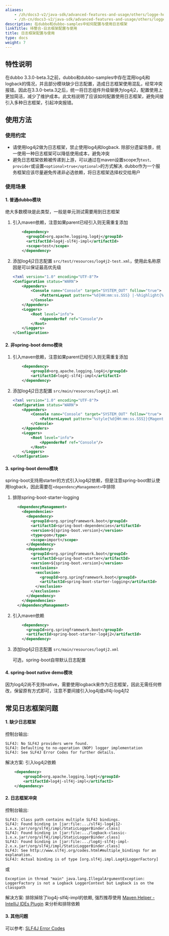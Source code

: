 ```yaml
---
aliases:
    - /zh/docs3-v2/java-sdk/advanced-features-and-usage/others/logge-howto/
    - /zh-cn/docs3-v2/java-sdk/advanced-features-and-usage/others/logger-howto/
description: 在dubbo和dubbo-samples中如何配置与使用日志框架
linkTitle: 待整合-日志框架配置与使用
title: 日志框架配置与使用
type: docs
weight: 7
---
```


## 特性说明

在dubbo 3.3.0-beta.3之前，dubbo和dubbo-samples中存在混用log4j和logback的情况，并且部分模块缺少日志配置，造成日志框架使用混乱，经常冲突报错。因此在3.3.0-beta.3之后，统一将日志组件升级替换为log4j2，配置使用上更加简洁，减少了维护成本。此文档说明了应该如何配置使用日志框架，避免间接引入多种日志框架，引起冲突报错。

## 使用方法

### 使用约定

* 请使用log4j2做为日志框架，禁止使用log4j和logback.
  除部分遗留场景，统一使用一种日志框架可以降低使用成本，避免冲突
* 避免日志框架依赖被传递到上游，可以通过在maven设置scope为`test、provider`或设置`<optional>true</optional>`的方式解决.
  dubbo作为一个服务框架应该尽量避免传递非必选依赖，将日志框架选择权交给用户

### 使用场景

#### 1. 普通dubbo模块

绝大多数模块是此类型，一般是单元测试需要用到日志框架

1. 引入maven依赖，注意如果parent已经引入则无需重复添加

    ```xml
        <dependency>
          <groupId>org.apache.logging.log4j</groupId>
          <artifactId>log4j-slf4j-impl</artifactId>
          <scope>test</scope>
        </dependency>
    ```

2. 添加log4j2日志配置 `src/test/resources/log4j2-test.xml`，使用此名称原因是可以保证最高优先级

   ```xml
   <?xml version="1.0" encoding="UTF-8"?>
   <Configuration status="WARN">
       <Appenders>
           <Console name="Console" target="SYSTEM_OUT" follow="true">
               <PatternLayout pattern="%d{HH:mm:ss.SSS} |-%highlight{%-5p} [%t] %40.40c:%-3L -| %m%n%rEx{filters(jdk.internal.reflect,java.lang.reflect,sun.reflect,org.junit,org.mockito)}" charset="UTF-8"/>
           </Console>
       </Appenders>
       <Loggers>
           <Root level="info">
               <AppenderRef ref="Console"/>
           </Root>
       </Loggers>
   </Configuration>
   ```


#### 2. 非spring-boot demo模块
1. 引入maven依赖，注意如果parent已经引入则无需重复添加

    ```xml
        <dependency>
            <groupId>org.apache.logging.log4j</groupId>
            <artifactId>log4j-slf4j-impl</artifactI>
        </dependency>
    ```
    
2. 添加log4j2日志配置 `src/main/resources/log4j2.xml`

   ```xml
   <?xml version="1.0" encoding="UTF-8"?>
   <Configuration status="WARN">
       <Appenders>
           <Console name="Console" target="SYSTEM_OUT" follow="true">
               <PatternLayout pattern="%style{%d{HH:mm:ss.SSS}}{Magenta} %style{|-}{White}%highlight{%-5p} [%t] %style{%40.40c}{Cyan}:%style{%-3L}{Blue} %style{-|}{White} %m%n%rEx{filters(jdk.internal.reflect,java.lang.reflect,sun.reflect)}" disableAnsi="false" charset="UTF-8"/>
           </Console>
       </Appenders>
       <Loggers>
           <Root level="info">
               <AppenderRef ref="Console"/>
           </Root>
       </Loggers>
   </Configuration>
   ```
   
#### 3. spring-boot demo模块

spring-boot支持用starter的方式引入log4j2依赖，但是注意spring-boot默认使用logback，因此需要在`<dependencyManagement>`中排除

1. 排除spring-boot-starter-logging

    ```xml
      <dependencyManagement>
        <dependencies>
          <dependency>
            <groupId>org.springframework.boot</groupId>
            <artifactId>spring-boot-dependencies</artifactId>
            <version>${spring-boot.version}</version>
            <type>pom</type>
            <scope>import</scope>
          </dependency>
          <dependency>
            <groupId>org.springframework.boot</groupId>
            <artifactId>spring-boot-starter</artifactId>
            <version>${spring-boot.version}</version>
            <exclusions>
              <exclusion>
                <groupId>org.springframework.boot</groupId>
                <artifactId>spring-boot-starter-logging</artifactId>
              </exclusion>
            </exclusions>
          </dependency>
        </dependencies>
      </dependencyManagement>
    ```

2. 引入maven依赖

   ```xml
       <dependency>
         <groupId>org.springframework.boot</groupId>
         <artifactId>spring-boot-starter-log4j2</artifactId>
       </dependency>
   ```

3. 添加log4j2日志配置 `src/main/resources/log4j2.xml`

   可选，spring-boot自带默认日志配置

#### 4. spring-boot native demo模块

因为log4j2尚不支持native，需要使用logback来作为日志框架，因此无需任何修改，保留原有方式即可，注意不要间接引入log4j或slf4j-log4j12

## 常见日志框架问题

#### 1. 缺少日志框架

控制台输出:

```
SLF4J: No SLF4J providers were found.
SLF4J: Defaulting to no-operation (NOP) logger implementation
SLF4J: See SLF4J Error Codes for further details.
```

解决方案: 引入log4j2依赖

```xml
    <dependency>
        <groupId>org.apache.logging.log4j</groupId>
        <artifactId>log4j-slf4j-impl</artifactI>
    </dependency>
```

#### 2. 日志框架冲突

控制台输出:

```
SLF4J: Class path contains multiple SLF4J bindings.
SLF4J: Found binding in [jar:file:.../slf4j-log4j12-1.x.x.jar!/org/slf4j/impl/StaticLoggerBinder.class]
SLF4J: Found binding in [jar:file:.../logback-classic-1.x.x.jar!/org/slf4j/impl/StaticLoggerBinder.class]
SLF4J: Found binding in [jar:file:.../log4j-slf4j-impl-2.x.x.jar!/org/slf4j/impl/StaticLoggerBinder.class]
SLF4J: See http://www.slf4j.org/codes.html#multiple_bindings for an explanation.
SLF4J: Actual binding is of type [org.slf4j.impl.Log4jLoggerFactory]
```

或

```
Exception in thread "main" java.lang.IllegalArgumentException: LoggerFactory is not a Logback LoggerContext but Logback is on the classpath
```

解决方案: 排除掉除了log4j-slf4j-impl的依赖, 强烈推荐使用 [Maven Helper - IntelliJ IDEs Plugin](https://plugins.jetbrains.com/plugin/7179-maven-helper) 来分析和排除依赖

#### 3. 其他问题

可以参考: [SLF4J Error Codes](https://www.slf4j.org/codes.html)

